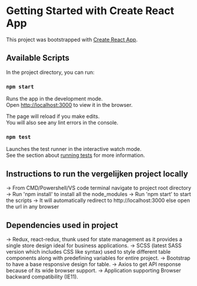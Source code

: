# Getting Started with Create React App

This project was bootstrapped with [Create React App](https://github.com/facebook/create-react-app).

## Available Scripts

In the project directory, you can run:

### `npm start`

Runs the app in the development mode.\
Open [http://localhost:3000](http://localhost:3000) to view it in the browser.

The page will reload if you make edits.\
You will also see any lint errors in the console.

### `npm test`

Launches the test runner in the interactive watch mode.\
See the section about [running tests](https://facebook.github.io/create-react-app/docs/running-tests) for more information.

## Instructions to run the vergelijken project locally

-> From CMD/Powershell/VS code terminal navigate to project root directory
-> Run 'npm install' to install all the node_modules
-> Run 'npm start' to start the scripts
-> It will automatically redirect to http://localhost:3000 else open the url in any browser

## Dependencies used in project

-> Redux, react-redux, thunk used for state management as it provides a single store design ideal for business applications.
-> SCSS (latest SASS version which includes CSS like syntax) used to style different table components along with predefining variables for entire project.
-> Bootstrap to have a base responsive design for table.
-> Axios to get API response because of its wide browser support.
-> Application supporting Browser backward compatibility (IE11).

